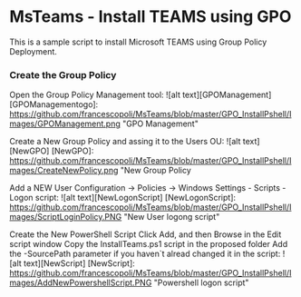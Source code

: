 # MsTeams - Install TEAMS using GPO

This is a sample script to install Microsoft TEAMS using Group Policy Deployment.


### Create the Group Policy

Open the Group Policy Management tool:
    ![alt text][GPOManagement]
    [GPOManagementogo]: https://github.com/francescopoli/MsTeams/blob/master/GPO_InstallPshell/Images/GPOManagement.png "GPO Management"

Create a New Group Policy and assing it to the Users OU: 
    ![alt text][NewGPO]
    [NewGPO]: https://github.com/francescopoli/MsTeams/blob/master/GPO_InstallPshell/Images/CreateNewPolicy.png "New Group Policy

Add a NEW User Configuration -> Policies -> Windows Settings - Scripts - Logon script:
    ![alt text][NewLogonScript]
    [NewLogonScript]: https://github.com/francescopoli/MsTeams/blob/master/GPO_InstallPshell/Images/ScriptLoginPolicy.PNG "New User logong script"

Create the New PowerShell Script
Click Add, and then Browse in the Edit script window
Copy the InstallTeams.ps1 script in the proposed folder
Add the -SourcePath parameter if you haven`t alread changed it in the script:
    ![alt text][NewScript]
    [NewScript]: https://github.com/francescopoli/MsTeams/blob/master/GPO_InstallPshell/Images/AddNewPowershellScript.PNG "Powershell logon script"

